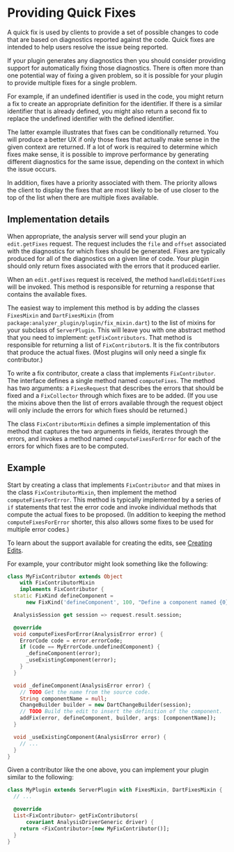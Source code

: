 # Providing Quick Fixes

A quick fix is used by clients to provide a set of possible changes to code that
are based on diagnostics reported against the code. Quick fixes are intended to
help users resolve the issue being reported.

If your plugin generates any diagnostics then you should consider providing
support for automatically fixing those diagnostics. There is often more than one
potential way of fixing a given problem, so it is possible for your plugin to
provide multiple fixes for a single problem.

For example, if an undefined identifier is used in the code, you might return
a fix to create an appropriate definition for the identifier. If there is a
similar identifier that is already defined, you might also return a second fix
to replace the undefined identifier with the defined identifier.

The latter example illustrates that fixes can be conditionally returned. You
will produce a better UX if only those fixes that actually make sense in the
given context are returned. If a lot of work is required to determine which
fixes make sense, it is possible to improve performance by generating different
diagnostics for the same issue, depending on the context in which the issue
occurs.

In addition, fixes have a priority associated with them. The priority allows the
client to display the fixes that are most likely to be of use closer to the top
of the list when there are multiple fixes available.

## Implementation details

When appropriate, the analysis server will send your plugin an `edit.getFixes`
request. The request includes the `file` and `offset` associated with the
diagnostics for which fixes should be generated. Fixes are typically produced
for all of the diagnostics on a given line of code. Your plugin should only
return fixes associated with the errors that it produced earlier.

When an `edit.getFixes` request is received, the method `handleEditGetFixes`
will be invoked. This method is responsible for returning a response that
contains the available fixes.

The easiest way to implement this method is by adding the classes `FixesMixin`
and `DartFixesMixin` (from `package:analyzer_plugin/plugin/fix_mixin.dart`) to
the list of mixins for your subclass of `ServerPlugin`. This will leave you with
one abstract method that you need to implement: `getFixContributors`. That
method is responsible for returning a list of `FixContributor`s. It is the fix
contributors that produce the actual fixes. (Most plugins will only need a
single fix contributor.)

To write a fix contributor, create a class that implements `FixContributor`. The
interface defines a single method named `computeFixes`. The method has two
arguments: a `FixesRequest` that describes the errors that should be fixed and a
`FixCollector` through which fixes are to be added. (If you use the mixins above
then the list of errors available through the request object will only include
the errors for which fixes should be returned.)

The class `FixContributorMixin` defines a simple implementation of this method
that captures the two arguments in fields, iterates through the errors, and
invokes a method named `computeFixesForError` for each of the errors for which
fixes are to be computed.

## Example

Start by creating a class that implements `FixContributor` and that mixes in the
class `FixContributorMixin`, then implement the method `computeFixesForError`.
This method is typically implemented by a series of `if` statements that test
the error code and invoke individual methods that compute the actual fixes to be
proposed. (In addition to keeping the method `computeFixesForError` shorter,
this also allows some fixes to be used for multiple error codes.)

To learn about the support available for creating the edits, see
[Creating Edits][creatingEdits].

For example, your contributor might look something like the following:

```dart
class MyFixContributor extends Object
    with FixContributorMixin
    implements FixContributor {
  static FixKind defineComponent =
      new FixKind('defineComponent', 100, "Define a component named {0}");

  AnalysisSession get session => request.result.session;

  @override
  void computeFixesForError(AnalysisError error) {
    ErrorCode code = error.errorCode;
    if (code == MyErrorCode.undefinedComponent) {
      _defineComponent(error);
      _useExistingComponent(error);
    }
  }

  void _defineComponent(AnalysisError error) {
    // TODO Get the name from the source code.
    String componentName = null;
    ChangeBuilder builder = new DartChangeBuilder(session);
    // TODO Build the edit to insert the definition of the component.
    addFix(error, defineComponent, builder, args: [componentName]);
  }

  void _useExistingComponent(AnalysisError error) {
    // ...
  }
}
```

Given a contributor like the one above, you can implement your plugin similar to
the following:

```dart
class MyPlugin extends ServerPlugin with FixesMixin, DartFixesMixin {
  // ...

  @override
  List<FixContributor> getFixContributors(
      covariant AnalysisDriverGeneric driver) {
    return <FixContributor>[new MyFixContributor()];
  }
}
```

[creatingEdits]: creating_edits.md
